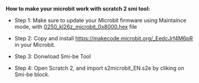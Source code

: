**How to make your microbit work with scratch 2 smi tool:**


- Step 1: Make sure to update your Microbit firmware using Maintaince mode, with  [0250_kl26z_microbit_0x8000.hex](https://github.com/zaidsalman497/microbit-bluethooth-solve/blob/master/firmware/0250_kl26z_microbit_0x8000.hex) file

- Step 2: Copy and install https://makecode.microbit.org/_EedcJrf4M6pR in your Microbit.

- Step 3: Donwload Smi-be Tool

- Step 4: Open Scratch 2, and import s2microbit_EN.s2e by cliking on Smi-be block.

 

